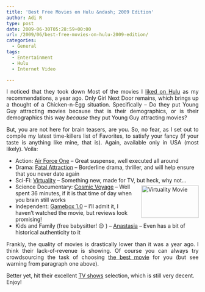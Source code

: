 ```yaml
---
title: 'Best Free Movies on Hulu &ndash; 2009 Edition'
author: Adi R
type: post
date: 2009-06-30T05:28:59+00:00
url: /2009/06/best-free-movies-on-hulu-2009-edition/
categories:
  - General
tags:
  - Entertainment
  - Hulu
  - Internet Video

---
```

<p align="justify">
  I noticed that they took down Most of the movies I <a href="http://www.adir1.com/2008/07/free-full-length-movies-on-hulu/" target="_blank">liked on Hulu</a> as my recommendations, a year ago. Only Girl Next Door remains, which brings up a thought of a Chicken-n-Egg situation. Specifically – Do they put Young Guy attracting movies because that is their demographics, or is their demographics this way <em>because</em> they put Young Guy attracting movies?
</p>

<p align="justify">
  But, you are not here for brain teasers, are you. So, no fear, as I set out to compile my latest time-killers list of Favorites, to satisfy your fancy (if your taste is anything like mine, that is). Again, available only in USA (most likely). Voila:
</p>

  * Action: <a href="http://www.hulu.com/air-force-one-tv" target="_blank">Air Force One</a> – Great suspense, well executed all around
  * Drama: <a href="http://www.hulu.com/fatal-attraction" target="_blank">Fatal Attraction</a> – Borderline drama, thriller, and will help ensure that you never date again
  * Sci-Fi: <a href="http://www.hulu.com/virtuality" target="_blank">Virtuality</a> – Something new, made for TV, but heck, why not…<a href="http://www.hulu.com/virtuality" target="_blank"><img style="border-bottom: 0px; border-left: 0px; margin: 5px 0px 5px 10px; display: inline; border-top: 0px; border-right: 0px" title="Virtuality Movie" border="0" alt="Virtuality Movie" align="right" src="https://i2.wp.com/www.adir1.com/uploads/2009/06/virtualitymovie.png?resize=150%2C85" width="150" height="85" data-recalc-dims="1" /></a> 
  * Science Documentary: <a href="http://www.hulu.com/cosmic-voyage" target="_blank">Cosmic Voyage</a> – Well spent 36 minutes, if it is that time of day when you brain still works
  * Independent: <a href="http://www.hulu.com/gamebox-10" target="_blank">Gamebox 1.0</a> – I’ll admit it, I haven’t watched the movie, but reviews look promising!
  * Kids and Family (free babysitter! 😉 ) – <a href="http://www.hulu.com/anastasia" target="_blank">Anastasia</a> – Even has a bit of historical authenticity to it

<p align="justify">
  Frankly, the quality of movies is drastically lower than it was a year ago. I think their lack-of-revenue is showing. Of course you can always try crowdsourcing the task of choosing <a href="http://www.hulu.com/popular/feature_films/this_month?h=21" target="_blank">the best movie</a> for you (but see warning from paragraph one above).
</p>

Better yet, hit their excellent <a href="http://www.hulu.com/tv" target="_blank">TV shows</a> selection, which is still very decent. Enjoy!